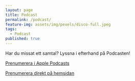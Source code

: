 ```yaml
---
layout: page
title: Podcast
permalink: /podcast/
feature-img: assets/img/pexels/disco-full.jpeg
tags:
  - Podcast
published: true
---
```


Har du missat ett samtal? Lyssna i efterhand på Podcasten!

[Prenumerera i Apple Podcasts](https://itunes.apple.com/se/podcast/samtaloteket/id1436640266?l=en&mt=2)

[Prenumerera direkt på hemsidan](http://pod.samtaloteket.se/)
